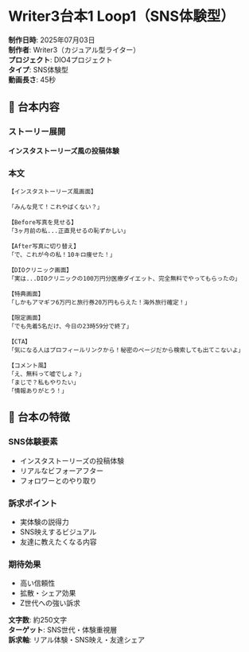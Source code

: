# Writer3台本1 Loop1（SNS体験型）

**制作日時**: 2025年07月03日  
**制作者**: Writer3（カジュアル型ライター）  
**プロジェクト**: DIO4プロジェクト  
**タイプ**: SNS体験型  
**動画長さ**: 45秒  

## 📱 台本内容

### ストーリー展開
**インスタストーリーズ風の投稿体験**

### 本文
```
【インスタストーリーズ風画面】

「みんな見て！これやばくない？」

【Before写真を見せる】
「3ヶ月前の私...正直見せるの恥ずかしい」

【After写真に切り替え】
「で、これが今の私！10キロ痩せた！」

【DIOクリニック画面】
「実は...DIOクリニックの100万円分医療ダイエット、完全無料でやってもらったの」

【特典画面】
「しかもアマギフ6万円と旅行券20万円もらえた！海外旅行確定！」

【限定画面】
「でも先着5名だけ、今日の23時59分で終了」

【CTA】
「気になる人はプロフィールリンクから！秘密のページだから検索しても出てこないよ」

【コメント風】
「え、無料って嘘でしょ？」
「まじで？私もやりたい」
「情報ありがとう！」
```

## 🎯 台本の特徴

### SNS体験要素
- インスタストーリーズの投稿体験
- リアルなビフォーアフター
- フォロワーとのやり取り

### 訴求ポイント
- 実体験の説得力
- SNS映えするビジュアル
- 友達に教えたくなる内容

### 期待効果
- 高い信頼性
- 拡散・シェア効果
- Z世代への強い訴求

**文字数**: 約250文字  
**ターゲット**: SNS世代・体験重視層  
**訴求軸**: リアル体験・SNS映え・友達シェア